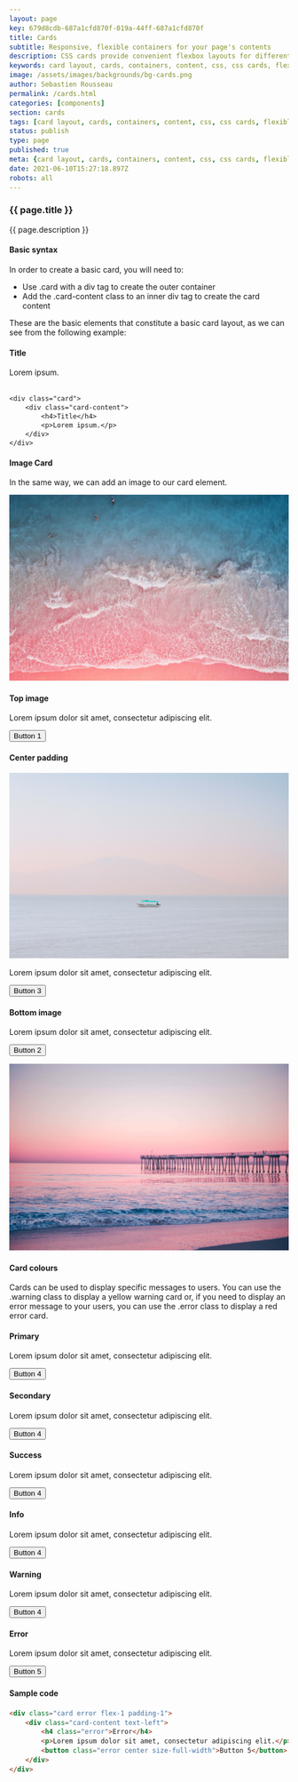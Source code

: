 ```yaml
---
layout: page
key: 679d8cdb-687a1cfd870f-019a-44ff-687a1cfd870f
title: Cards
subtitle: Responsive, flexible containers for your page's contents
description: CSS cards provide convenient flexbox layouts for different types of content like title, images etc.
keywords: card layout, cards, containers, content, css, css cards, flexible, flexbox layout, framework, front-end, front end, grid system, light weight, mobile-first, modern, responsive, skeletonic, skeletonic.css
image: /assets/images/backgrounds/bg-cards.png
author: Sebastien Rousseau
permalink: /cards.html
categories: [components]
section: cards
tags: [card layout, cards, containers, content, css, css cards, flexible, flexbox layout, framework, front-end, front end, grid system, light weight, mobile-first, modern, responsive, skeletonic, skeletonic.css]
status: publish
type: page
published: true
meta: {card layout, cards, containers, content, css, css cards, flexible, flexbox layout, framework, front-end, front end, grid system, light weight, mobile-first, modern, responsive, skeletonic, skeletonic.css}
date: 2021-06-10T15:27:18.897Z
robots: all
---
```


<!-- Cards -->
<section class="grid-flex text-left">
    <div class="flex-12" markdown="1">

### {{ page.title }}
{{ page.description }}

#### Basic syntax

In order to create a basic card, you will need to:

<ul class="disc">
    <li>Use .card with a div tag to create the outer container</li>
    <li>Add the .card-content class to an inner div tag to create the card content</li>
</ul>

These are the basic elements that constitute a basic card layout, as we can see from the following example:

<div class=" flex-12">
    <div class="card">
        <div class="card-content">
<h4>Title</h4> 
<p>Lorem ipsum.</p>
        </div>
    </div>
</div>
<div class="flex-12">
<pre><code class="size-full-width">
&lt;div class=&quot;card&quot;&gt;&#10;    &lt;div class=&quot;card-content&quot;&gt;&#10;        &lt;h4&gt;Title&lt;/h4&gt;&#10;        &lt;p&gt;Lorem ipsum.&lt;/p&gt;&#10;    &lt;/div&gt;&#10;&lt;/div&gt;
</code></pre>
</div>

#### Image Card

In the same way, we can add an image to our card element.

<section class="cards flex-12">
    <div class="card flex-4">
        <picture>
<img src="./assets/images/backgrounds/patrick-tomasso-472279.jpg"
    alt="Photo by Patrick Tomasso on Unsplash" class="rdt">
        </picture>
        <div class="card-content text-left">
<h4>Top image</h4>
<p>Lorem ipsum dolor sit amet, consectetur adipiscing elit.</p>
<p><button class="info center size-full-width">Button 1</button></p>
        </div>
    </div>
    <div class="card flex-4">
        <div class="card-content text-left">
<h4>Center padding</h4>
<picture>
    <img src="./assets/images/backgrounds/fernando-reyes-241702.jpg"
         alt="Photo by Fernando Reyes on Unsplash"
         class="img-responsive rd" />
</picture>
<p>Lorem ipsum dolor sit amet, consectetur adipiscing elit.</p>
<p><button class="info center size-full-width">Button 3</button></p>
        </div>
    </div>
    <div class="card flex-4">
        <div class="card-content text-left">
<h4>Bottom image</h4>
<p>Lorem ipsum dolor sit amet, consectetur adipiscing elit.</p>
<p><button class="info center size-full-width">Button 2</button></p>
        </div>
        <picture>
<img src="./assets/images/backgrounds/marion-michele-457471.jpg"
    alt="Photo by Marion Michele on Unsplash" class="rdb">
        </picture>
    </div>
</section>

#### Card colours

Cards can be used to display specific messages to users. You can use the .warning class to display a yellow warning card or, if you need to display an error message to your users, you can use the .error class to display a red error card.

<section class="cards flex-12 grid-flex">
<div class="card primary flex-2 padding-1">
    <div class="card-content text-left">
        <h4>Primary</h4>
        <p>Lorem ipsum dolor sit amet, consectetur adipiscing elit.</p>
        <p><button class="primary center size-full-width">Button 4</button></p>
    </div>
</div>
<div class="card secondary flex-2 padding-1">
    <div class="card-content text-left">
        <h4>Secondary</h4>
        <p>Lorem ipsum dolor sit amet, consectetur adipiscing elit.</p>
        <button class="secondary center size-full-width">Button 4</button>
    </div>
</div>
<div class="card success flex-2 padding-1">
    <div class="card-content text-left">
        <h4>Success</h4>
        <p>Lorem ipsum dolor sit amet, consectetur adipiscing elit.</p>
        <button class="success center size-full-width">Button 4</button>
    </div>
</div>
<div class="card info flex-2 padding-1">
    <div class="card-content text-left">
        <h4>Info</h4>
        <p>Lorem ipsum dolor sit amet, consectetur adipiscing elit.</p>
        <button class="info center size-full-width">Button 4</button>
    </div>
</div>
<div class="card warning flex-2 padding-1">
    <div class="card-content text-left">
        <h4>Warning</h4>
        <p>Lorem ipsum dolor sit amet, consectetur adipiscing elit.</p>
        <button class="warning center size-full-width">Button 4</button>
    </div>
</div>
<div class="card error flex-2 padding-1">
    <div class="card-content text-left">
        <h4>Error </h4>
        <p>Lorem ipsum dolor sit amet, consectetur adipiscing elit.</p>
        <button class="error center size-full-width">Button 5</button>
    </div>
</div>
</section>

#### Sample code

```html
<div class="card error flex-1 padding-1">
    <div class="card-content text-left">
        <h4 class="error">Error</h4>
        <p>Lorem ipsum dolor sit amet, consectetur adipiscing elit.</p>
        <button class="error center size-full-width">Button 5</button>
    </div>
</div>
```

<!-- End Cards -->